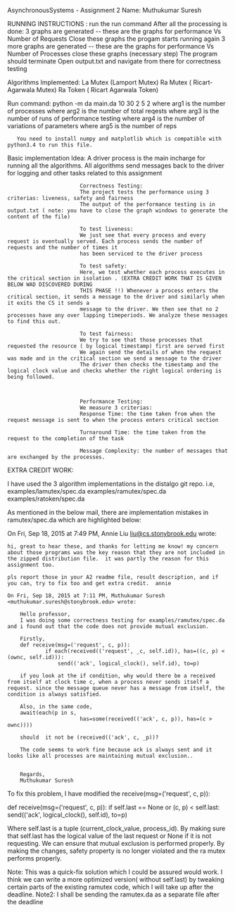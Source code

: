 AsynchronousSystems - Assignment 2
Name: Muthukumar Suresh

RUNNING INSTRUCTIONS : run the run command
                       After all the processing is done:
                       3 graphs are generated -- these are the graphs for performance Vs Number of Requests
                       Close these graphs
                       the progam starts running again
                       3 more graphs are generated -- these are the graphs for performance Vs Number of Processes
                       close these graphs (necessary step)
                       The program should terminate
                       Open output.txt and navigate from there for correctness testing

Algorithms Implemented: La Mutex (Lamport Mutex)
                        Ra Mutex ( Ricart- Agarwala Mutex)
                        Ra Token ( Ricart Agarwala Token)

Run command: python -m da main.da 10 30 2 5 2
             where arg1 is the number of processes
             where arg2 is the number of total reqests
             where arg3 is the number of runs of performance testing
             where arg4 is the number of variations of parameters
             where arg5 is the number of reps

       You need to install numpy and matplotlib which is compatible with python3.4 to run this file.

Basic implementation Idea: A driver process is the main incharge for running all the algorithms.
                           All algorithms send messages back to the driver for logging and other tasks related to this assignment


                           Correctness Testing:
                           The project tests the performance using 3 criterias: liveness, safety and fairness
                           The output of the performance testing is in output.txt ( note: you have to close the graph windows to generate the content of the file)

                           To test liveness:
                           We just see that every process and every request is eventually served. Each process sends the number of requests and the number of times it
                           has been serviced to the driver process

                           To test safety:
                           Here, we test whether each process executes in the critical section in isolation . (EXTRA CREDIT WORK THAT IS GIVEN BELOW WAD DISCOVERED DURING
                           THIS PHASE !!) Whenever a process enters the critical section, it sends a message to the driver and similarly when it exits the CS it sends a
                           message to the driver. We then see that no 2 processes have any over lapping timeperiods. We analyze these messages to find this out.

                           To test fairness:
                           We try to see that those processes that requested the resource ( by logical timestamp) first are served first
                           We again send the details of when the request was made and in the critical section we send a message to the driver
                           The driver then checks the timestamp and the logical clock value and checks whether the right logical ordering is being followed.



                           Performance Testing:
                           We measure 3 criterias:
                           Response Time: the time taken from when the request message is sent to when the process enters critical section

                           Turnaround Time: the time taken from the request to the completion of the task

                           Message Complexity: the number of messages that are exchanged by the processes.




EXTRA CREDIT WORK:

I have used the 3 algorithm implementations in the distalgo git repo. i.e, examples/lamutex/spec.da examples/ramutex/spec.da examples/ratoken/spec.da

As mentioned in the below mail, there are implementation mistakes in ramutex/spec.da which are highlighted below:

On Fri, Sep 18, 2015 at 7:49 PM, Annie Liu <liu@cs.stonybrook.edu> wrote:

    hi, great to hear these, and thanks for letting me know! my concern about those programs was the key reason that they are not included in the zipped distribution file.  it was partly the reason for this assignment too.

    pls report those in your A2 readme file, result description, and if you can, try to fix too and get extra credit.  annie

    On Fri, Sep 18, 2015 at 7:11 PM, Muthukumar Suresh <muthukumar.suresh@stonybrook.edu> wrote:

        Hello professor,
        I was doing some correctness testing for examples/ramutex/spec.da and i found out that the code does not provide mutual exclusion.

        Firstly,
        def receive(msg=('request', c, p)):
                if each(received(('request', _c, self.id)), has=((c, p) < (ownc, self.id))):
                    send(('ack', logical_clock(), self.id), to=p)

        if you look at the if condition, why would there be a received from itself at clock time c, when a process never sends itself a request. since the message queue never has a message from itself, the condition is always satisfied.

        Also, in the same code,
        await(each(p in s,
                           has=some(received(('ack', c, p)), has=(c > ownc))))

        should  it not be (received(('ack', c, _p))?

        The code seems to work fine because ack is always sent and it looks like all processes are maintaining mutual exclusion..


        Regards,
        Muthukumar Suresh



To fix this problem, I have modified the receive(msg=('request', c, p)):

def receive(msg=('request', c, p)):
        if self.last == None or (c, p) < self.last:
            send(('ack', logical_clock(), self.id), to=p)

Where self.last is a tuple (current_clock_value, process_id). By making sure that self.last has the logical value of the last request or None if it is not requesting.
We can ensure that mutual exclusion is performed properly. By making the changes, safety property is no longer violated and the ra mutex performs properly.

Note: This was a quick-fix solution which I could be assured would work. I think we can write a more optimized version( without self.last) by tweaking certain parts of the existing ramutex
code, which I will take up after the deadline.
Note2: I shall be sending the ramutex.da as a separate file after the deadline
